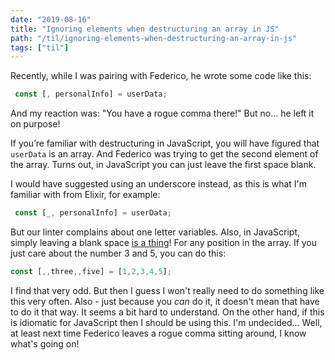 ```yaml
---
date: "2019-08-16"
title: "Ignoring elements when destructuring an array in JS"
path: "/til/ignoring-elements-when-destructuring-an-array-in-js"
tags: ["til"]
---
```


Recently, while I was pairing with Federico, he wrote some code like this:

```javascript
 const [, personalInfo] = userData;
```
And my reaction was: "You have a rogue comma there!"
But no… he left it on purpose!

If you’re familiar with destructuring in JavaScript, you will have figured that `userData` is an array.
And Federico was trying to get the second element of the array.
Turns out, in JavaScript you can just leave the first space blank.

I would have suggested using an underscore instead, as this is what I'm familiar with from Elixir, for example:

```javascript
 const [_, personalInfo] = userData;
```

But our linter complains about one letter variables.
Also, in JavaScript, simply leaving a blank space [is a thing](https://developer.mozilla.org/en-US/docs/Web/JavaScript/Reference/Operators/Destructuring_assignment#Ignoring_some_returned_values)!
For any position in the array.
If you just care about the number 3 and 5, you can do this:

```javascript
const [,,three,,five] = [1,2,3,4,5];
```

I find that very odd.
But then I guess I won't really need to do something like this very often.
Also - just because you *can* do it, it doesn't mean that have to do it that way.
It seems a bit hard to understand.
On the other hand, if this is idiomatic for JavaScript then I should be using this.
I'm undecided… 
Well, at least next time Federico leaves a rogue comma sitting around, I know what's going on!
